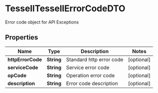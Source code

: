 

# TessellTessellErrorCodeDTO

Error code object for API Exceptions

## Properties

Name | Type | Description | Notes
------------ | ------------- | ------------- | -------------
**httpErrorCode** | **String** | Standard http error code |  [optional]
**serviceCode** | **String** | Service error code |  [optional]
**opCode** | **String** | Operation error code |  [optional]
**description** | **String** | Error code description |  [optional]




